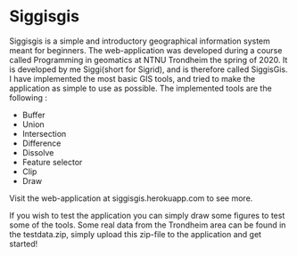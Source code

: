 # Siggisgis

Siggisgis is a simple and introductory geographical information system meant for beginners. The web-application was developed during a course called Programming in geomatics at NTNU Trondheim the spring of 2020. It is developed by me Siggi(short for Sigrid), and is therefore called SiggisGis.
I have implemented the most basic GIS tools, and tried to make the application as simple to use as possible.
The implemented tools are the following : 

- Buffer
- Union
- Intersection
- Difference
- Dissolve
- Feature selector
- Clip 
- Draw

Visit the web-application at siggisgis.herokuapp.com to see more. 

If you wish to test the application you can simply draw some figures to test some of the tools. Some real data from the Trondheim area can be found in the testdata.zip, simply upload this zip-file to the application and get started! 
 





